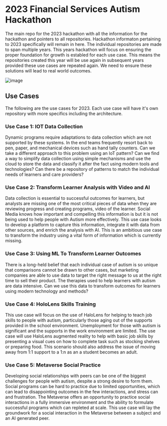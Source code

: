 # 2023 Financial Services Autism Hackathon
The main repo for the 2023 hackathon with all the information for the hackathon and pointers to all repositories. Hackathon informaton pertaining to 2023 specifically will remain in here. The individual repositories are made to span multiple years. This years hackathon will focus on ensuring the proper foundation for growth is establed for each use case. This means the repositories created this year will be use again in subsequent years provided these use cases are repeated again. We need to ensure these solutions will lead to real world outcomes.


![image](https://user-images.githubusercontent.com/4500512/212386856-50328c9e-3699-4aec-8c68-6d889e043c05.png)

## Use Cases
The following are the use cases for 2023. Each use case will have it's own repository with more specifics including the architecture.

### Use Case 1: IOT Data Collection
Dynamic programs require adaptations to data collection which are not supported by these systems. In the end teams frequently resort back to pen, paper, and mechanical devices such as hand tally counters. Can we take a different approach to this problem using an IoT pattern? Can we find a way to simplify data collection using simple mechanisms and use the cloud to store the data and classify it after the fact using modern tools and technologies? Can there be a repository of patterns to match the individual needs of learners and care providers?


### Use Case 2: Transform Learner Analysis with Video and AI
Data collection is essential to successful outcomes for learners, but analysts are missing one of the most critical pieces of data when they are reviewing progress and creating programs, video of the learner. Social Media knows how important and compelling this information is but it is not being used to help people with Autism more effectively. This use case looks to develop a platform to capture this information, integrate it with data from other sources, and enrich the analysis with AI. This is an ambitious use case to transform the industry using a vital form of information which is currently missing.


### Use Case 3: Using ML To Transform Learner Outcomes
There is a long-held belief that each individual case of autism is so unique that comparisons cannot be drawn to other cases, but marketing companies are able to use data to target the right message to us at the right time to sell their product. The therapies used to help learners with autism are data intensive. Can we use this data to transform outcomes for learners using modern technology and methods?



### Use Case 4: HoloLens Skills Training
This use case will focus on the use of HaloLens for helping to teach job skills to people with autism, particularly those aging out of the supports provided in the school environment. Unemployment for those with autism is significant and the supports in the work environment are limited. The use case will use HaloLens augmented reality to help with basic job skills by presenting a visual cues on how to complete task such as stocking shelves or preparing food. This scenario should also address the issue of moving away from 1:1 support to a 1:n as an a student becomes an adult.



### Use Case 5: Metaverse Social Practice
Developing social relationships with peers can be one of the biggest challenges for people with autism, despite a strong desire to form them. Social programs can be hard to practice due to limited opportunities, which can lead to disappointing outcomes in the few interactions, and stress can and frustration. The Metaverse offers an opportunity to practice social interactions in a fully immersive environment and the ability to formulate successful programs which can repleted at scale. This use case will lay the groundwork for a social interaction in the Metaverse between a subject and an AI generated peer.






